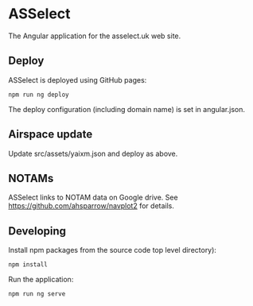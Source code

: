# ASSelect

The Angular application for the asselect.uk web site.

## Deploy

ASSelect is deployed using GitHub pages:

    npm run ng deploy

The deploy configuration (including domain name) is set in angular.json.

## Airspace update

Update src/assets/yaixm.json and deploy as above.

## NOTAMs

ASSelect links to NOTAM data on Google drive. See
https://github.com/ahsparrow/navplot2 for details.

## Developing

Install npm packages from the source code top level directory):

    npm install

Run the application:

    npm run ng serve
